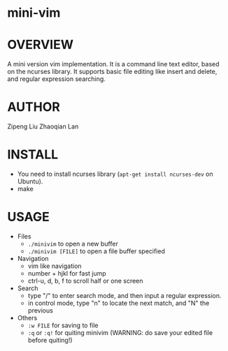 mini-vim
========

OVERVIEW
===
A mini version vim implementation.  It is a command line text editor,
based on the ncurses library.  It supports basic file editing like
insert and delete, and regular expression searching.

AUTHOR
===
Zipeng Liu
Zhaoqian Lan

INSTALL
===

* You need to install ncurses library (`apt-get install ncurses-dev` on
  Ubuntu).
* make

USAGE
===

* Files
  - `./minivim` to open a new buffer
  - `./minivim [FILE]` to open a file buffer specified
* Navigation
  - vim like navigation
  - number + hjkl for fast jump
  - ctrl-u, d, b, f to scroll half or one screen
* Search
  - type "/" to enter search mode, and then input a regular expression.
  - in control mode, type "n" to locate the next match, and "N" the
    previous
* Others
  - `:w FILE` for saving to file
  - `:q` or `:q!` for quiting minivim (WARNING: do save your edited file
    before quiting!)


